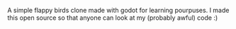 A simple flappy birds clone made with godot for learning pourpuses. I made this open source so that anyone can look at my (probably awful) code :)
